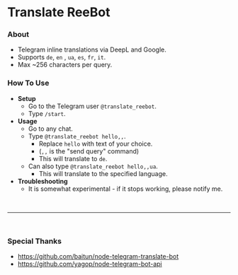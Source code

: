 # Translate ReeBot

### About
* Telegram inline translations via DeepL and Google.
* Supports `de`, `en` , `ua`, `es`, `fr`, `it`.
* Max ~256 characters per query.

### How To Use
* **Setup**
  * Go to the Telegram user `@translate_reebot`.
  * Type `/start`.
* **Usage**
  * Go to any chat.
  * Type `@translate_reebot hello,,`.
    * Replace `hello` with text of your choice.
    * (`,,` is the "send query" command)
    * This will translate to `de`.
  * Can also type `@translate_reebot hello,,ua`.
    * This will translate to the specified language.
* **Troubleshooting**
  * It is somewhat experimental - if it stops working, please notify me.

<br>
<hr>
<br>

### Special Thanks
* https://github.com/baitun/node-telegram-translate-bot
* https://github.com/yagop/node-telegram-bot-api


